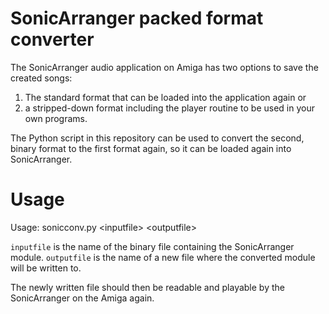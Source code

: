# SonicArranger packed format converter

The SonicArranger audio application on Amiga has two options to save
the created songs:
1. The standard format that can be loaded into the application again
or
2. a stripped-down format including the player routine to be used in
your own programs.

The Python script in this repository can be used to convert the second,
binary format to the first format again, so it can be loaded again
into SonicArranger.

# Usage

Usage: sonicconv.py &lt;inputfile&gt; &lt;outputfile&gt;

`inputfile` is the name of the binary file containing the SonicArranger
module.
`outputfile` is the name of a new file where the converted module will
be written to.

The newly written file should then be readable and playable by the
SonicArranger on the Amiga again.